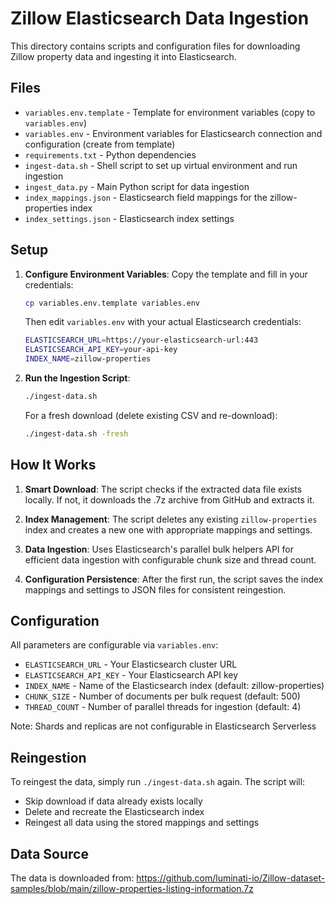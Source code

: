 # Zillow Elasticsearch Data Ingestion

This directory contains scripts and configuration files for downloading Zillow property data and ingesting it into Elasticsearch.

## Files

- `variables.env.template` - Template for environment variables (copy to `variables.env`)
- `variables.env` - Environment variables for Elasticsearch connection and configuration (create from template)
- `requirements.txt` - Python dependencies
- `ingest-data.sh` - Shell script to set up virtual environment and run ingestion
- `ingest_data.py` - Main Python script for data ingestion
- `index_mappings.json` - Elasticsearch field mappings for the zillow-properties index
- `index_settings.json` - Elasticsearch index settings

## Setup

1. **Configure Environment Variables**:
   Copy the template and fill in your credentials:
   ```bash
   cp variables.env.template variables.env
   ```
   
   Then edit `variables.env` with your actual Elasticsearch credentials:
   ```bash
   ELASTICSEARCH_URL=https://your-elasticsearch-url:443
   ELASTICSEARCH_API_KEY=your-api-key
   INDEX_NAME=zillow-properties
   ```

2. **Run the Ingestion Script**:
   ```bash
   ./ingest-data.sh
   ```
   
   For a fresh download (delete existing CSV and re-download):
   ```bash
   ./ingest-data.sh -fresh
   ```

## How It Works

1. **Smart Download**: The script checks if the extracted data file exists locally. If not, it downloads the .7z archive from GitHub and extracts it.

2. **Index Management**: The script deletes any existing `zillow-properties` index and creates a new one with appropriate mappings and settings.

3. **Data Ingestion**: Uses Elasticsearch's parallel bulk helpers API for efficient data ingestion with configurable chunk size and thread count.

4. **Configuration Persistence**: After the first run, the script saves the index mappings and settings to JSON files for consistent reingestion.

## Configuration

All parameters are configurable via `variables.env`:

- `ELASTICSEARCH_URL` - Your Elasticsearch cluster URL
- `ELASTICSEARCH_API_KEY` - Your Elasticsearch API key
- `INDEX_NAME` - Name of the Elasticsearch index (default: zillow-properties)
- `CHUNK_SIZE` - Number of documents per bulk request (default: 500)
- `THREAD_COUNT` - Number of parallel threads for ingestion (default: 4)

Note: Shards and replicas are not configurable in Elasticsearch Serverless

## Reingestion

To reingest the data, simply run `./ingest-data.sh` again. The script will:
- Skip download if data already exists locally
- Delete and recreate the Elasticsearch index
- Reingest all data using the stored mappings and settings

## Data Source

The data is downloaded from: https://github.com/luminati-io/Zillow-dataset-samples/blob/main/zillow-properties-listing-information.7z
